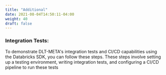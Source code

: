 ```yaml
---
title: "Additional"
date: 2021-08-04T14:50:11-04:00
weight: 40
draft: false
---
```


### **Integration Tests**:
 To demonstrate DLT-META's integration tests and CI/CD capabilities using the Databricks SDK, you can follow these steps. These steps involve setting up a testing environment, writing integration tests, and configuring a CI/CD pipeline to run these tests